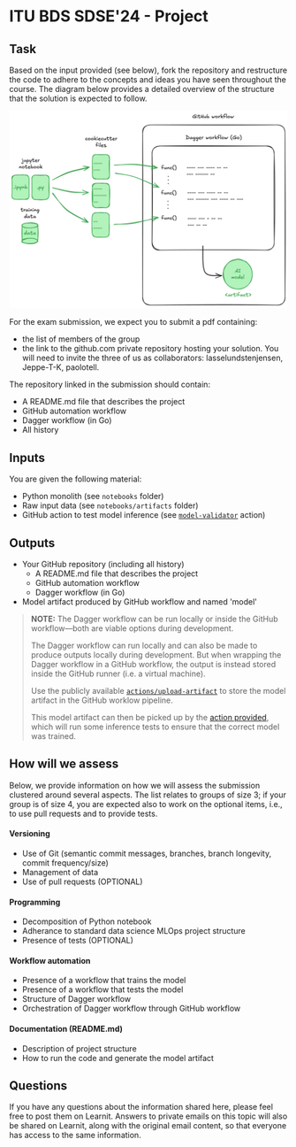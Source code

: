 # ITU BDS SDSE'24 - Project

## Task

Based on the input provided (see below), fork the repository and restructure the code to adhere to the concepts and ideas you have seen throughout the course.  The diagram below provides a detailed overview of the structure that the solution is expected to follow.   

![Project architecture](./docs/project-architecture.png)

For the exam submission, we expect you to submit a pdf containing:
- the list of members of the group
- the link to the github.com private repository hosting your solution.  You will need to invite the three of us as collaborators: lasselundstenjensen, Jeppe-T-K, paolotell.

The repository linked in the submission should contain:

- A README.md file that describes the project
- GitHub automation workflow
- Dagger workflow (in Go)
- All history


## Inputs

You are given the following material:
- Python monolith (see `notebooks` folder)
- Raw input data (see `notebooks/artifacts` folder)
- GitHub action to test model inference (see [`model-validator`](https://github.com/lasselundstenjensen/itu-sdse-project-model-validator) action)

## Outputs

- Your GitHub repository (including all history)
  - A README.md file that describes the project
  - GitHub automation workflow
  - Dagger workflow (in Go)
- Model artifact produced by GitHub workflow and named 'model'

> **NOTE:**
> The Dagger workflow can be run locally or inside the GitHub workflow—both are viable options during development.
>
> The Dagger workflow can run locally and can also be made to produce outputs locally during development. But when wrapping the Dagger workflow in a GitHub workflow, the output is instead stored inside the GitHub runner (i.e. a virtual machine).
>
> Use the publicly available [`actions/upload-artifact`](https://github.com/actions/upload-artifact) to store the model artifact in the GitHub worklow pipeline.
>
> This model artifact can then be picked up by the [action provided](https://github.com/lasselundstenjensen/itu-sdse-project-model-validator), which will run some inference tests to ensure that the correct model was trained.


## How will we assess

Below, we provide information on how we will assess the submission clustered around several aspects.  The list relates to groups of size 3; if your group is of size 4, you are expected also to work on the optional items, i.e., to use pull requests and to provide tests.

#### Versioning

- Use of Git (semantic commit messages, branches, branch longevity, commit frequency/size)
- Management of data
- Use of pull requests (OPTIONAL)

#### Programming

- Decomposition of Python notebook
- Adherance to standard data science MLOps project structure
- Presence of tests (OPTIONAL)

#### Workflow automation

- Presence of a workflow that trains the model
- Presence of a workflow that tests the model
- Structure of Dagger workflow
- Orchestration of Dagger workflow through GitHub workflow

#### Documentation (README.md)

- Description of project structure
- How to run the code and generate the model artifact


## Questions

If you have any questions about the information shared here, please feel free to post them on Learnit. Answers to private emails on this topic will also be shared on Learnit, along with the original email content, so that everyone has access to the same information.
